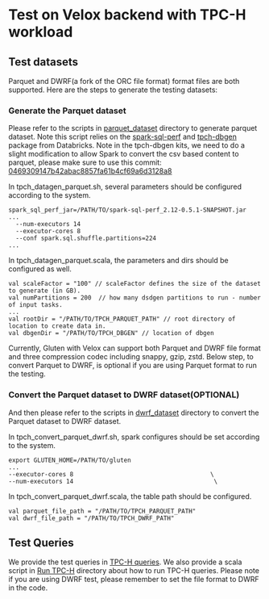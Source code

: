 # Test on Velox backend with TPC-H workload

## Test datasets
Parquet and DWRF(a fork of the ORC file format) format files are both supported. Here are the steps to generate the testing datasets:

### Generate the Parquet dataset
Please refer to the scripts in [parquet_dataset](./gen_data/parquet_dataset/) directory to generate parquet dataset. Note this script relies on the [spark-sql-perf](https://github.com/databricks/spark-sql-perf) and [tpch-dbgen](https://github.com/databricks/tpch-dbgen) package from Databricks. Note in the tpch-dbgen kits, we need to do a slight modification to allow Spark to convert the csv based content to parquet, please make sure to use this commit: [0469309147b42abac8857fa61b4cf69a6d3128a8](https://github.com/databricks/tpch-dbgen/commit/0469309147b42abac8857fa61b4cf69a6d3128a8)


In tpch_datagen_parquet.sh, several parameters should be configured according to the system.
```
spark_sql_perf_jar=/PATH/TO/spark-sql-perf_2.12-0.5.1-SNAPSHOT.jar
...
  --num-executors 14 
  --executor-cores 8 
  --conf spark.sql.shuffle.partitions=224 
...
```

In tpch_datagen_parquet.scala, the parameters and dirs should be configured as well.
```
val scaleFactor = "100" // scaleFactor defines the size of the dataset to generate (in GB).
val numPartitions = 200  // how many dsdgen partitions to run - number of input tasks.
...
val rootDir = "/PATH/TO/TPCH_PARQUET_PATH" // root directory of location to create data in.
val dbgenDir = "/PATH/TO/TPCH_DBGEN" // location of dbgen
```

Currently, Gluten with Velox can support both Parquet and DWRF file format and three compression codec including snappy, gzip, zstd.
Below step, to convert Parquet to DWRF, is optional if you are using Parquet format to run the testing.

### Convert the Parquet dataset to DWRF dataset(OPTIONAL)
And then please refer to the scripts in [dwrf_dataset](./gen_data/dwrf_dataset/) directory to convert the Parquet dataset to DWRF dataset.

In tpch_convert_parquet_dwrf.sh, spark configures should be set according to the system.

```
export GLUTEN_HOME=/PATH/TO/gluten
...
--executor-cores 8                                      \
--num-executors 14                                       \
```

In tpch_convert_parquet_dwrf.scala, the table path should be configured.
```
val parquet_file_path = "/PATH/TO/TPCH_PARQUET_PATH"
val dwrf_file_path = "/PATH/TO/TPCH_DWRF_PATH"
```

## Test Queries
We provide the test queries in [TPC-H queries](../../../tools/gluten-it/common/src/main/resources/tpch-queries).
We also provide a scala script in [Run TPC-H](./run_tpch/) directory about how to run TPC-H queries.
Please note if you are using DWRF test, please remember to set the file format to DWRF in the code.
